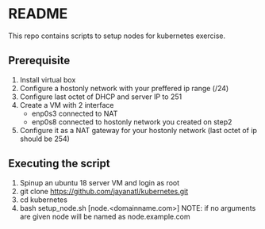 # README
This repo contains scripts to setup nodes for kubernetes exercise. 

## Prerequisite
1. Install virtual box
2. Configure a hostonly network with your preffered ip range (/24)
3. Configure last octet of DHCP and server IP to 251
4. Create a VM with 2 interface
    - enp0s3 connected to NAT
    - enp0s8 connected to hostonly network you created on step2
5. Configure it as a NAT gateway for your hostonly network (last octet of ip should be 254)

## Executing the script
1. Spinup an ubuntu 18 server VM and login as root
2. git clone https://github.com/jayanatl/kubernetes.git
3. cd kubernetes
4. bash setup_node.sh [node<x>.<domainname.com>]
NOTE: if no arguments are given node will be named as node<last octet of ip>.example.com